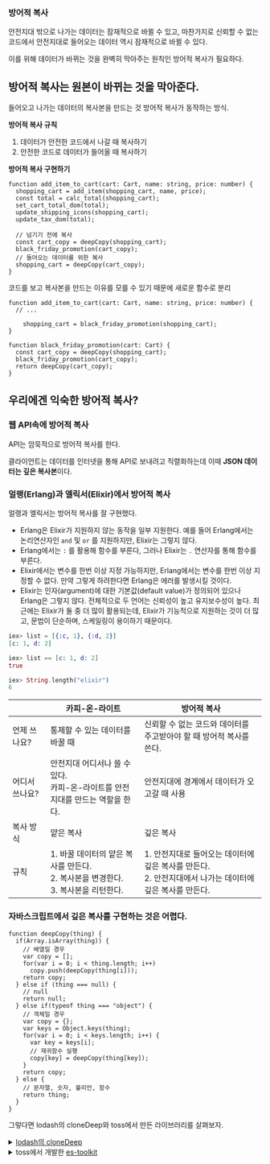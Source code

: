 ### 방어적 복사

안전지대 밖으로 나가는 데이터는 잠재적으로 바뀔 수 있고, 마찬가지로 신뢰할 수 없는 코드에서 안전지대로 들어오는 데이터 역시 잠재적으로 바뀔 수 있다.

이를 위해 데이터가 바뀌는 것을 완벽히 막아주는 원칙인 방어적 복사가 필요하다.

## 방어적 복사는 원본이 바뀌는 것을 막아준다.

들어오고 나가는 데이터의 복사본을 만드는 것 방어적 복사가 동작하는 방식.

**방어적 복사 규칙**

1. 데이터가 안전한 코드에서 나갈 때 복사하기
2. 안전한 코드로 데이터가 들어올 때 복사하기

**방어적 복사 구현하기**

```tsx
function add_item_to_cart(cart: Cart, name: string, price: number) {
  shopping_cart = add_item(shopping_cart, name, price);
  const total = calc_total(shopping_cart);
  set_cart_total_dom(total);
  update_shipping_icons(shopping_cart);
  update_tax_dom(total);
  
  // 넘기기 전에 복사
  const cart_copy = deepCopy(shopping_cart);
  black_friday_promotion(cart_copy);
  // 들어오는 데이터를 위한 복사
  shopping_cart = deepCopy(cart_copy);
}
```

코드를 보고 복사본을 만드는 이유를 모를 수 있기 때문에 새로운 함수로 분리

```tsx
function add_item_to_cart(cart: Cart, name: string, price: number) {
  // ...
  
	shopping_cart = black_friday_promotion(shopping_cart);
}

function black_friday_promotion(cart: Cart) {
  const cart_copy = deepCopy(shopping_cart);
  black_friday_promotion(cart_copy);
  return deepCopy(cart_copy);
}
```

## 우리에겐 익숙한 방어적 복사?

### 웹 API속에 방어적 복사

API는 암묵적으로 방어적 복사를 한다. 

클라이언트는 데이터를 인터넷을 통해 API로 보내려고 직렬화하는데 이때 **JSON 데이터는 깊은 복사본**이다.

### 얼랭(Erlang)과 엘릭서(Elixir)에서 방어적 복사

얼랭과 엘릭서는 방어적 복사를 잘 구현했다.

- Erlang은 Elixir가 지원하지 않는 동작을 일부 지원한다. 예를 들어 Erlang에서는 논리연산자인 `and` 및 `or` 를 지원하지만, Elixir는 그렇지 않다.
- Erlang에서는 `:` 를 활용해 함수를 부른다, 그러나 Elixir는 `.` 연산자를 통해 함수를 부른다.
- Elixir에서는 변수를 한번 이상 지정 가능하지만, Erlang에서는 변수를 한번 이상 지정할 수 없다. 만약 그렇게 하려한다면 Erlang은 에러를 발생시킬 것이다.
- Elixir는 인자(argument)에 대한 기본값(default value)가 정의되어 있으나 Erlang은 그렇지 않다. 전체적으로 두 언어는 신뢰성이 높고 유지보수성이 높다. 최근에는 Elixir가 둘 중 더 많이 활용되는데, Elixir가 기능적으로 지원하는 것이 더 많고, 문법이 단순하며, 스케일링이 용이하기 때문이다.

```elixir
iex> list = [{:c, 1}, {:d, 2}]
[c: 1, d: 2]

iex> list == [c: 1, d: 2]
true

iex> String.length("elixir")
6
```

|  | 카피-온-라이트 | 방어적 복사 |
| --- | --- | --- |
| 언제 쓰나요? | 통제할 수 있는 데이터를 바꿀 때 | 신뢰할 수 없는 코드와 데이터를 주고받아야 할 때 방어적 복사를 쓴다. |
| 어디서 쓰나요? | 안전지대 어디서나 쓸 수 있다. <br/> 카피-온-라이트를 안전지대를 만드는 역할을 한다. | 안전지대에 경계에서 데이터가 오고갈 때 사용 |
| 복사 방식 | 얕은 복사 | 깊은 복사 |
| 규칙 | 1. 바꿀 데이터의 얕은 복사를 만든다.<br/>2. 복사본을 변경한다.<br/>3. 복사본을 리턴한다. | 1. 안전지대로 들어오는 데이터에 깊은 복사를 만든다. <br/> 2. 안전지대에서 나가는 데이터에 깊은 복사를 만든다. |

### 자바스크립트에서 깊은 복사를 구현하는 것은 어렵다.

```tsx
function deepCopy(thing) {
  if(Array.isArray(thing)) {
    // 배열일 경우
    var copy = [];
    for(var i = 0; i < thing.length; i++)
      copy.push(deepCopy(thing[i]));
    return copy;
  } else if (thing === null) {
    // null
    return null;
  } else if(typeof thing === "object") {
    // 객체일 경우
    var copy = {};
    var keys = Object.keys(thing);
    for(var i = 0; i < keys.length; i++) {
      var key = keys[i];
      // 재귀함수 실행
      copy[key] = deepCopy(thing[key]);
    }
    return copy;
  } else {
    // 문자열, 숫자, 불리언, 함수
    return thing;
  }
}
```

그렇다면 lodash의 cloneDeep와 toss에서 만든 라이브러리를 살펴보자.

<details>
<summary>
<a href="https://github.com/lodash/lodash">lodash의 cloneDeep</a></summary>
<a href="https://github.com/lodash/lodash/blob/main/src/cloneDeep.ts">
cloneDeep.js</a> 

<pre>

    import baseClone from './.internal/baseClone.js';
    
    /** Used to compose bitmasks for cloning. */
    const CLONE_DEEP_FLAG = 1;
    const CLONE_SYMBOLS_FLAG = 4;
    
    /**
     * This method is like `clone` except that it recursively clones `value`.
     * Object inheritance is preserved.
     *
     * @since 1.0.0
     * @category Lang
     * @param {*} value The value to recursively clone.
     * @returns {*} Returns the deep cloned value.
     * @see clone
     * @example
     *
     * const objects = [{ 'a': 1 }, { 'b': 2 }]
     *
     * const deep = cloneDeep(objects)
     * console.log(deep[0] === objects[0])
     * // => false
     */
    function cloneDeep(value) {
        return baseClone(value, CLONE_DEEP_FLAG | CLONE_SYMBOLS_FLAG);
    }
    
    export default cloneDeep;

</pre>

<br />
<a href="https://github.com/lodash/lodash/blob/main/src/.internal/baseClone.ts">baseClone.js</a>
<pre>
    
    import Stack from './Stack.js'
    import arrayEach from './arrayEach.js'
    import assignValue from './assignValue.js'
    import cloneBuffer from './cloneBuffer.js'
    import copyArray from './copyArray.js'
    import copyObject from './copyObject.js'
    import cloneArrayBuffer from './cloneArrayBuffer.js'
    import cloneDataView from './cloneDataView.js'
    import cloneRegExp from './cloneRegExp.js'
    import cloneSymbol from './cloneSymbol.js'
    import cloneTypedArray from './cloneTypedArray.js'
    import copySymbols from './copySymbols.js'
    import copySymbolsIn from './copySymbolsIn.js'
    import getAllKeys from './getAllKeys.js'
    import getAllKeysIn from './getAllKeysIn.js'
    import getTag from './getTag.js'
    import initCloneObject from './initCloneObject.js'
    import isBuffer from '../isBuffer.js'
    import isObject from '../isObject.js'
    import isTypedArray from '../isTypedArray.js'
    import keys from '../keys.js'
    import keysIn from '../keysIn.js'
    
    /** Used to compose bitmasks for cloning. */
    const CLONE_DEEP_FLAG = 1
    const CLONE_FLAT_FLAG = 2
    const CLONE_SYMBOLS_FLAG = 4
    
    /** `Object#toString` result references. */
    const argsTag = '[object Arguments]'
    const arrayTag = '[object Array]'
    const boolTag = '[object Boolean]'
    const dateTag = '[object Date]'
    const errorTag = '[object Error]'
    const mapTag = '[object Map]'
    const numberTag = '[object Number]'
    const objectTag = '[object Object]'
    const regexpTag = '[object RegExp]'
    const setTag = '[object Set]'
    const stringTag = '[object String]'
    const symbolTag = '[object Symbol]'
    const weakMapTag = '[object WeakMap]'
    
    const arrayBufferTag = '[object ArrayBuffer]'
    const dataViewTag = '[object DataView]'
    const float32Tag = '[object Float32Array]'
    const float64Tag = '[object Float64Array]'
    const int8Tag = '[object Int8Array]'
    const int16Tag = '[object Int16Array]'
    const int32Tag = '[object Int32Array]'
    const uint8Tag = '[object Uint8Array]'
    const uint8ClampedTag = '[object Uint8ClampedArray]'
    const uint16Tag = '[object Uint16Array]'
    const uint32Tag = '[object Uint32Array]'
    
    /** Used to identify `toStringTag` values supported by `clone`. */
    const cloneableTags = {}
    cloneableTags[argsTag] = cloneableTags[arrayTag] =
    cloneableTags[arrayBufferTag] = cloneableTags[dataViewTag] =
    cloneableTags[boolTag] = cloneableTags[dateTag] =
    cloneableTags[float32Tag] = cloneableTags[float64Tag] =
    cloneableTags[int8Tag] = cloneableTags[int16Tag] =
    cloneableTags[int32Tag] = cloneableTags[mapTag] =
    cloneableTags[numberTag] = cloneableTags[objectTag] =
    cloneableTags[regexpTag] = cloneableTags[setTag] =
    cloneableTags[stringTag] = cloneableTags[symbolTag] =
    cloneableTags[uint8Tag] = cloneableTags[uint8ClampedTag] =
    cloneableTags[uint16Tag] = cloneableTags[uint32Tag] = true
    cloneableTags[errorTag] = cloneableTags[weakMapTag] = false
    
    /** Used to check objects for own properties. */
    const hasOwnProperty = Object.prototype.hasOwnProperty
    
    /**
     * Initializes an object clone based on its `toStringTag`.
     *
     * **Note:** This function only supports cloning values with tags of
     * `Boolean`, `Date`, `Error`, `Map`, `Number`, `RegExp`, `Set`, or `String`.
     *
     * @private
     * @param {Object} object The object to clone.
     * @param {string} tag The `toStringTag` of the object to clone.
     * @param {boolean} [isDeep] Specify a deep clone.
     * @returns {Object} Returns the initialized clone.
     */
    function initCloneByTag(object, tag, isDeep) {
      const Ctor = object.constructor
      switch (tag) {
        case arrayBufferTag:
          return cloneArrayBuffer(object)
    
        case boolTag:
        case dateTag:
          return new Ctor(+object)
    
        case dataViewTag:
          return cloneDataView(object, isDeep)
    
        case float32Tag: case float64Tag:
        case int8Tag: case int16Tag: case int32Tag:
        case uint8Tag: case uint8ClampedTag: case uint16Tag: case uint32Tag:
          return cloneTypedArray(object, isDeep)
    
        case mapTag:
          return new Ctor
    
        case numberTag:
        case stringTag:
          return new Ctor(object)
    
        case regexpTag:
          return cloneRegExp(object)
    
        case setTag:
          return new Ctor
    
        case symbolTag:
          return cloneSymbol(object)
      }
    }
    
    /**
     * Initializes an array clone.
     *
     * @private
     * @param {Array} array The array to clone.
     * @returns {Array} Returns the initialized clone.
     */
    function initCloneArray(array) {
      const { length } = array
      const result = new array.constructor(length)
    
      // Add properties assigned by `RegExp#exec`.
      if (length && typeof array[0] === 'string' && hasOwnProperty.call(array, 'index')) {
        result.index = array.index
        result.input = array.input
      }
      return result
    }
    
    /**
     * The base implementation of `clone` and `cloneDeep` which tracks
     * traversed objects.
     *
     * @private
     * @param {*} value The value to clone.
     * @param {number} bitmask The bitmask flags.
     *  1 - Deep clone
     *  2 - Flatten inherited properties
     *  4 - Clone symbols
     * @param {Function} [customizer] The function to customize cloning.
     * @param {string} [key] The key of `value`.
     * @param {Object} [object] The parent object of `value`.
     * @param {Object} [stack] Tracks traversed objects and their clone counterparts.
     * @returns {*} Returns the cloned value.
     */
    function baseClone(value, bitmask, customizer, key, object, stack) {
      let result
      const isDeep = bitmask & CLONE_DEEP_FLAG
      const isFlat = bitmask & CLONE_FLAT_FLAG
      const isFull = bitmask & CLONE_SYMBOLS_FLAG
    
      if (customizer) {
        result = object ? customizer(value, key, object, stack) : customizer(value)
      }
      if (result !== undefined) {
        return result
      }
      if (!isObject(value)) {
        return value
      }
      const isArr = Array.isArray(value)
      const tag = getTag(value)
      if (isArr) {
        result = initCloneArray(value)
        if (!isDeep) {
          return copyArray(value, result)
        }
      } else {
        const isFunc = typeof value === 'function'
    
        if (isBuffer(value)) {
          return cloneBuffer(value, isDeep)
        }
        if (tag === objectTag || tag === argsTag || (isFunc && !object)) {
          result = (isFlat || isFunc) ? {} : initCloneObject(value)
          if (!isDeep) {
            return isFlat
              ? copySymbolsIn(value, copyObject(value, keysIn(value), result))
              : copySymbols(value, Object.assign(result, value))
          }
        } else {
          if (isFunc || !cloneableTags[tag]) {
            return object ? value : {}
          }
          result = initCloneByTag(value, tag, isDeep)
        }
      }
      // Check for circular references and return its corresponding clone.
      stack || (stack = new Stack)
      const stacked = stack.get(value)
      if (stacked) {
        return stacked
      }
      stack.set(value, result)
    
      if (tag === mapTag) {
        value.forEach((subValue, key) => {
          result.set(key, baseClone(subValue, bitmask, customizer, key, value, stack))
        })
        return result
      }
    
      if (tag === setTag) {
        value.forEach((subValue) => {
          result.add(baseClone(subValue, bitmask, customizer, subValue, value, stack))
        })
        return result
      }
    
      if (isTypedArray(value)) {
        return result
      }
    
      const keysFunc = isFull
        ? (isFlat ? getAllKeysIn : getAllKeys)
        : (isFlat ? keysIn : keys)
    
      const props = isArr ? undefined : keysFunc(value)
      arrayEach(props || value, (subValue, key) => {
        if (props) {
          key = subValue
          subValue = value[key]
        }
        // Recursively populate clone (susceptible to call stack limits).
        assignValue(result, key, baseClone(subValue, bitmask, customizer, key, value, stack))
      })
      return result
    }
    
    export default baseClone
</pre>
</details>


<details>
<summary>
 toss에서 개발한 <a href="https://github.com/toss/es-toolkit">es-toolkit</a>
</summary>

<a href="https://github.com/toss/es-toolkit/blob/main/src/object/cloneDeep.ts">cloneDeep.ts</a>
<pre>
    function cloneDeepImpl<T>(obj: T, stack = new Map<any, any>()): T {
      if (isPrimitive(obj)) {
        return obj as T;
      }
    
      if (stack.has(obj)) {
        return stack.get(obj) as T;
      }
    
      if (Array.isArray(obj)) {
        const result: any = new Array(obj.length);
        stack.set(obj, result);
    
        for (let i = 0; i < obj.length; i++) {
          result[i] = cloneDeepImpl(obj[i], stack);
        }
    
        // For RegExpArrays
        if (Object.prototype.hasOwnProperty.call(obj, 'index')) {
          // eslint-disable-next-line
          // @ts-ignore
          result.index = obj.index;
        }
        if (Object.prototype.hasOwnProperty.call(obj, 'input')) {
          // eslint-disable-next-line
          // @ts-ignore
          result.input = obj.input;
        }
    
        return result as T;
      }
    
      if (obj instanceof Date) {
        return new Date(obj.getTime()) as T;
      }
    
      if (obj instanceof RegExp) {
        const result = new RegExp(obj.source, obj.flags);
    
        result.lastIndex = obj.lastIndex;
    
        return result as T;
      }
    
      if (obj instanceof Map) {
        const result = new Map();
        stack.set(obj, result);
    
        for (const [key, value] of obj.entries()) {
          result.set(key, cloneDeepImpl(value, stack));
        }
    
        return result as T;
      }
    
      if (obj instanceof Set) {
        const result = new Set();
        stack.set(obj, result);
    
        for (const value of obj.values()) {
          result.add(cloneDeepImpl(value, stack));
        }
    
        return result as T;
      }
    
      // eslint-disable-next-line @typescript-eslint/ban-ts-comment
      // @ts-ignore
      if (typeof Buffer !== 'undefined' && Buffer.isBuffer(obj)) {
        // eslint-disable-next-line @typescript-eslint/ban-ts-comment
        // @ts-ignore
        return obj.subarray() as T;
      }
    
      if (isTypedArray(obj)) {
        const result = new (Object.getPrototypeOf(obj).constructor)(obj.length);
        stack.set(obj, result);
    
        for (let i = 0; i < obj.length; i++) {
          result[i] = cloneDeepImpl(obj[i], stack);
        }
    
        return result as T;
      }
    
      if (obj instanceof ArrayBuffer || (typeof SharedArrayBuffer !== 'undefined' && obj instanceof SharedArrayBuffer)) {
        return obj.slice(0) as T;
      }
    
      if (obj instanceof DataView) {
        const result = new DataView(obj.buffer.slice(0));
        stack.set(obj, result);
    
        copyProperties(result, obj, stack);
    
        return result as T;
      }
    
      // For legacy NodeJS support
      if (typeof File !== 'undefined' && obj instanceof File) {
        const result = new File([obj], obj.name, { type: obj.type });
        stack.set(obj, result);
    
        copyProperties(result, obj, stack);
    
        return result as T;
      }
    
      if (obj instanceof Blob) {
        const result = new Blob([obj], { type: obj.type });
        stack.set(obj, result);
    
        copyProperties(result, obj, stack);
    
        return result as T;
      }
    
      if (obj instanceof Error) {
        const result = new (obj.constructor as { new (): Error })();
        stack.set(obj, result);
    
        result.message = obj.message;
        result.name = obj.name;
        result.stack = obj.stack;
        result.cause = obj.cause;
    
        copyProperties(result, obj, stack);
    
        return result as T;
      }
    
      if (typeof obj === 'object' && obj !== null) {
        const result = {};
        stack.set(obj, result);
    
        copyProperties(result, obj, stack);
    
        return result as T;
      }
    
      return obj;
    }
</pre>
</details>


    
